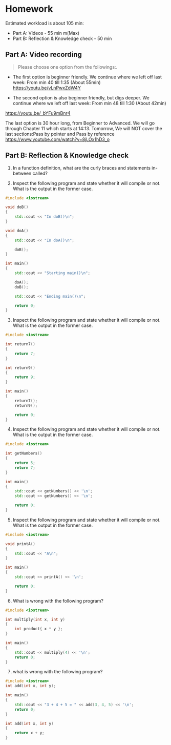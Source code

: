 # Homework

Estimated workload is  about 105 min: 
- Part A: Videos - 55 min m(Max) 
- Part B: Reflection & Knowledge check - 50 min

## Part A: Video recording

> Please choose one option from the followings:.

- The first option is beginner friendly. We continue where we left off last week: From min 40 till 1:35 (About 55min)
https://youtu.be/vLnPwxZdW4Y
 
- The second  option is also beginner friendly, but digs deeper. We continue where we left off last week: From min 48 till 1:30 (About 42min)

https://youtu.be/_bYFu9mBnr4
 
The last option is 30 hour long, from Beginner to Advanced. 
We will go through Chapter 11 which starts at 14:13. Tomorrow, We will NOT cover the last sections:Pass by pointer and Pass by reference
https://www.youtube.com/watch?v=8jLOx1hD3_o

## Part B: Reflection & Knowledge check

1. In a function definition, what are the curly braces and statements in-between called?

2. Inspect the following program and state whether it will compile or not. What is the output in the former case.

```cpp
#include <iostream> 

void doB()
{
    std::cout << "In doB()\n";
}

void doA()
{
    std::cout << "In doA()\n";

    doB();
}

int main()
{
    std::cout << "Starting main()\n";

    doA();
    doB();

    std::cout << "Ending main()\n";

    return 0;
}
```

3. Inspect the following program and state whether it will compile or not. What is the output in the former case.
```cpp
#include <iostream>

int return7()
{
    return 7;
}

int return9()
{
    return 9;
}

int main()
{
    return7();
    return9();

    return 0;
}
```

4. Inspect the following program and state whether it will compile or not. What is the output in the former case.

```cpp
#include <iostream>

int getNumbers()
{
    return 5;
    return 7;
}

int main()
{
    std::cout << getNumbers() << '\n';
    std::cout << getNumbers() << '\n';

    return 0;
}
```

5. Inspect the following program and state whether it will compile or not. What is the output in the former case.

```cpp
#include <iostream>

void printA()
{
    std::cout << "A\n";
}

int main()
{
    std::cout << printA() << '\n';

    return 0;
}
```

6. What is wrong with the following program?

```cpp
#include <iostream>

int multiply(int x, int y)
{
    int product{ x * y };
}

int main()
{
    std::cout << multiply(4) << '\n';
    return 0;
}
```

7. what is wrong with the following program?

```cpp
#include <iostream>
int add(int x, int y);

int main()
{
    std::cout << "3 + 4 + 5 = " << add(3, 4, 5) << '\n';
    return 0;
}

int add(int x, int y)
{
    return x + y;
}
```




